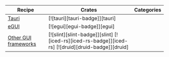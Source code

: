 | Recipe | Crates | Categories |
|---|---|---|
| [Tauri][ex-tauri] | [![tauri][tauri-badge]][tauri] |  |
| [eGUI][ex-egui] | [![egui][egui-badge]][egui] |  |
| [Other GUI frameworks][ex-other-gui] | [![slint][slint-badge]][slint] [![iced-rs][iced-rs-badge]][iced-rs] [![druid][druid-badge]][druid] |  |

[ex-tauri]: index.md#tauri
[ex-egui]: index.md#egui
[ex-other-gui]: index.md#other-gui-frameworks
